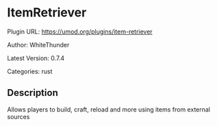 # ItemRetriever

Plugin URL: https://umod.org/plugins/item-retriever

Author: WhiteThunder

Latest Version: 0.7.4

Categories: rust

## Description

Allows players to build, craft, reload and more using items from external sources
